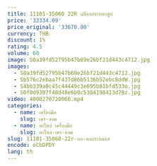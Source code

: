 ```yaml
---
title: 11101-35060 22R บล็อกกระบอกสูบ
price: '33334.09'
price_original: '33670.80'
currency: THB
discount: 1%
rating: 4.5
volume: 60
image: S0a39fd52795b47b69e26bf21d443c4712.jpg
images:
  - S0a39fd52795b47b69e26bf21d443c4712.jpg
  - Sb576c2ebaa7f437d86b5136b52ebc8ddW.jpg
  - S4bb339a0c45c44449c3e695b81bfd533o.jpg
  - S0f0d9307f48d48e6b0c5384198413d78z.jpg
video: 4000270720066.mp4
categories:
  - name: เครื่องมือ
    slug: เคร-องม
  - name: อะไหล่ เครื่องมือ
    slug: อะไหล-เคร-องม
slug: 11101-35060-22r-บล-อกกระบอกส
encode: oCbDPDY
lang: th
---
```

  